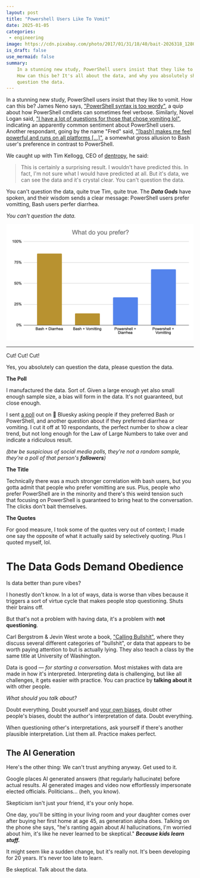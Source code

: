 ```yaml
---
layout: post
title: "Powershell Users Like To Vomit"
date: 2025-01-05
categories:
 - engineering
image: https://cdn.pixabay.com/photo/2017/01/31/18/40/bait-2026318_1280.png
is_draft: false
use_mermaid: false
summary:
    In a stunning new study, PowerShell users insist that they like to vomit. 
    How can this be? It's all about the data, and why you absolutely should 
    question the data.
---
```


In a stunning new study, PowerShell users insist that they like to vomit. How can this be?
James Neno says, ["PowerShell syntax is too wordy"](https://bsky.app/profile/jamesneno.bsky.social/post/3lezozkyjm22p),
a quip about how PowerShell cmdlets can sometimes feel verbose. Similarly, Novel Logan said,
["I have a lot of questions for those that chose vomiting lol"](https://bsky.app/profile/doublepluskombucha.com/post/3lez47uzn2k2z),
indicating an apparently common sentiment about PowerShell users.
Another respondant, going by the name "Fred" said, 
["[bash] makes me feel powerful and runs on all platforms [...]"](https://bsky.app/profile/psfred.bsky.social/post/3lezkp35qgk2y),
a somewhat gross allusion to Bash user's preference in contrast to PowerShell.

We caught up with Tim Kellogg, CEO of [dentropy](https://www.getdentropy.com/), he said:

> This is certainly a surprising result. I wouldn't have predicted this. In fact, I'm not sure
> what I would have predicted at all. But it's data, we can see the data and it's crystal
> clear. You can't question the data.

You can't question the data, quite true Tim, quite true. The _**Data Gods**_ have spoken, and their
wisdom sends a clear message: PowerShell users prefer vomitting, Bash users perfer diarrhea.

_You can't question the data._

![A screenshot of a bar chart made in Excel. Bash+Diarrhea=86%, Bash+Vomitting=14%, PowerShell+Diarrhea=33%, PowerShell+Vomitting=66%](/images/bash-v-powershell.png)

------------
Cut! Cut! Cut!

Yes, you absolutely can question the data, please question the data.


**The Poll**

I manufactured the data. Sort of.
Given a large enough yet also small enough sample size, a bias will form in the data. It's not guaranteed,
but close enough. 

I sent [a poll][poll] out on 🦋 Bluesky asking people if they preferred Bash or PowerShell, and another 
question about if they preferred diarrhea or vomiting. I cut it off at 10 respondants, the perfect number
to show a clear trend, but not long enough for the Law of Large Numbers to take over and indicate a ridiculous
result.

_(btw be suspicious of social media polls, they're not a random sample, they're a poll of that person's **followers**)_

**The Title**

Technically there was a much stronger correlation with bash users, but you gotta admit that people who prefer
vomitting are sus. Plus, people who prefer PowerShell are in the minority and there's this weird tension such
that focusing on PowerShell is guaranteed to bring heat to the conversation. The clicks don't bait themselves.

**The Quotes**

For good measure, I took some of the quotes very out of context; I made one say the
opposite of what it actually said by selectively quoting. Plus I quoted myself, lol.


# The Data Gods Demand Obedience
Is data better than pure vibes?

I honestly don't know. In a lot of ways, data is worse than vibes because it triggers a sort of 
virtue cycle that makes people stop questioning. Shuts their brains off.

But that's not a problem with having data, it's a problem with **not questioning**.

Carl Bergstrom & Jevin West wrote a book, ["Calling Bullshit"][bs], where they discuss several different
categories of "bullshit", or data that appears to be worth paying attention to but is actually lying. They also
teach a class by the same title at University of Washington.

Data is good — _for starting a conversation_. Most mistakes with data are made in how it's interpreted.
Interpreting data is challenging, but like all challenges, it gets easier with practice. You can practice
by **talking about it** with other people.

_What should you talk about?_ 

Doubt everything. Doubt yourself and [your own biases][vlog], doubt other people's biases, doubt the author's
interpretation of data. Doubt everything.

When questioning other's interpretations, ask yourself if there's another plausible interpretation. List 
them all. Practice makes perfect.

## The AI Generation
Here's the other thing: We can't trust anything anyway. Get used to it.

Google places AI generated answers (that regularly hallucinate) before actual results. AI generated images
and video now effortlessly impersonate elected officials. Politicians... (heh, you know).

Skepticism isn't just your friend, it's your only hope. 

One day, you'll be sitting in your living room and your daughter comes over after buying her first home at
age 45, as generation alpha does. Talking on the phone she says, "he's ranting again about AI hallucinations, 
I'm worried about him, it's like he never learned to be skeptical." _**Because kids learn stuff.**_

It might seem like a sudden change, but it's really not. It's been developing for 20 years. 
It's never too late to learn.

Be skeptical. Talk about the data.


 [poll]: https://bsky.app/profile/timkellogg.me/post/3leyxxjm6i22l
 [bs]: https://callingbullshit.org/
 [vlog]: https://www.youtube.com/watch?v=ThJvnHkYFmQ
